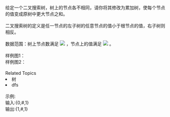 <div>  给定一个二叉搜索树，树上的节点各不相同，请你将其修改为累加树，使每个节点的值变成原树中更大节点之和。 </div> <div>  <br> </div> <div>  二叉搜索树的定义是任一节点的左子树的任意节点的值小于根节点的值，右子树则相反。 </div> <div>  <br> </div> <div>  数据范围：树上节点数满足 <img src="https://www.nowcoder.com/equation?tex=0%20%5Cle%20n%20%5Cle%2010%5E4%20%5C"> ，节点上的值满足 <img src="https://www.nowcoder.com/equation?tex=%7Cval%7C%20%5Cle%2010%5E4%20%5C"> 。<br> </div> <div>  <br> </div> <div>  样例图1： </div> <div>  <img alt="" src="https://uploadfiles.nowcoder.com/images/20211115/392807_1636960712791/23088F12C0587ADEABE127BBA92B34A4">  </div> <div>  样例图2： </div> <div>  <img alt="" src="https://uploadfiles.nowcoder.com/images/20211115/392807_1636960797991/2E636E1C4DEA44E18088E4D2DFD7C3F9">  </div><div><br></div><div><div>Related Topics</div><div><li>树</li><li>dfs</li></div></div><br>示例:<br>输入:{0,#,1}<br>输出:{1,#,1}
<br>